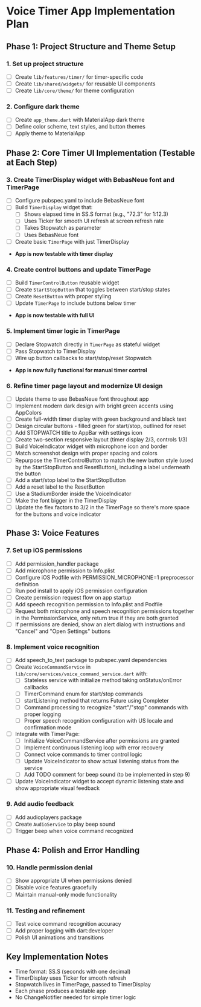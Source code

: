 # Voice Timer App Implementation Plan

## Phase 1: Project Structure and Theme Setup

### 1. Set up project structure

- [ ] Create `lib/features/timer/` for timer-specific code
- [ ] Create `lib/shared/widgets/` for reusable UI components
- [ ] Create `lib/core/theme/` for theme configuration

### 2. Configure dark theme

- [ ] Create `app_theme.dart` with MaterialApp dark theme
- [ ] Define color scheme, text styles, and button themes
- [ ] Apply theme to MaterialApp

## Phase 2: Core Timer UI Implementation (Testable at Each Step)

### 3. Create TimerDisplay widget with BebasNeue font and TimerPage

- [ ] Configure pubspec.yaml to include BebasNeue font
- [ ] Build `TimerDisplay` widget that:
  - [ ] Shows elapsed time in SS.S format (e.g., "72.3" for 1:12.3)
  - [ ] Uses Ticker for smooth UI refresh at screen refresh rate
  - [ ] Takes Stopwatch as parameter
  - [ ] Uses BebasNeue font
- [ ] Create basic `TimerPage` with just TimerDisplay
- **App is now testable with timer display**

### 4. Create control buttons and update TimerPage

- [ ] Build `TimerControlButton` reusable widget
- [ ] Create `StartStopButton` that toggles between start/stop states
- [ ] Create `ResetButton` with proper styling
- [ ] Update `TimerPage` to include buttons below timer
- **App is now testable with full UI**

### 5. Implement timer logic in TimerPage

- [ ] Declare Stopwatch directly in `TimerPage` as stateful widget
- [ ] Pass Stopwatch to TimerDisplay
- [ ] Wire up button callbacks to start/stop/reset Stopwatch
- **App is now fully functional for manual timer control**

### 6. Refine timer page layout and modernize UI design

- [ ] Update theme to use BebasNeue font throughout app
- [ ] Implement modern dark design with bright green accents using AppColors
- [ ] Create full-width timer display with green background and black text
- [ ] Design circular buttons - filled green for start/stop, outlined for reset
- [ ] Add STOPWATCH title to AppBar with settings icon
- [ ] Create two-section responsive layout (timer display 2/3, controls 1/3)
- [ ] Build VoiceIndicator widget with microphone icon and border
- [ ] Match screenshot design with proper spacing and colors
- [ ] Repurpose the TimerControlButton to match the new button style (used by the StartStopButton and ResetButton), including a label underneath the button
- [ ] Add a start/stop label to the StartStopButton
- [ ] Add a reset label to the ResetButton
- [ ] Use a StadiumBorder inside the VoiceIndicator
- [ ] Make the font bigger in the TimerDisplay
- [ ] Update the flex factors to 3/2 in the TimerPage so there's more space for the buttons and voice indicator

## Phase 3: Voice Features

### 7. Set up iOS permissions

- [ ] Add permission_handler package
- [ ] Add microphone permission to Info.plist
- [ ] Configure iOS Podfile with PERMISSION_MICROPHONE=1 preprocessor definition
- [ ] Run pod install to apply iOS permission configuration
- [ ] Create permission request flow on app startup
- [ ] Add speech recognition permission to Info.plist and Podfile
- [ ] Request both microphone and speech recognition permissions together in the PermissionService, only return true if they are both granted
- [ ] If permissions are denied, show an alert dialog with instructions and "Cancel" and "Open Settings" buttons

### 8. Implement voice recognition

- [ ] Add speech_to_text package to pubspec.yaml dependencies
- [ ] Create `VoiceCommandService` in `lib/core/services/voice_command_service.dart` with:
  - [ ] Stateless service with initialize method taking onStatus/onError callbacks
  - [ ] TimerCommand enum for start/stop commands
  - [ ] startListening method that returns Future<TimerCommand> using Completer
  - [ ] Command processing to recognize "start"/"stop" commands with proper logging
  - [ ] Proper speech recognition configuration with US locale and confirmation mode
- [ ] Integrate with TimerPage:
  - [ ] Initialize VoiceCommandService after permissions are granted
  - [ ] Implement continuous listening loop with error recovery
  - [ ] Connect voice commands to timer control logic
  - [ ] Update VoiceIndicator to show actual listening status from the service
  - [ ] Add TODO comment for beep sound (to be implemented in step 9)
- [ ] Update VoiceIndicator widget to accept dynamic listening state and show appropriate visual feedback

### 9. Add audio feedback

- [ ] Add audioplayers package
- [ ] Create `AudioService` to play beep sound
- [ ] Trigger beep when voice command recognized

## Phase 4: Polish and Error Handling

### 10. Handle permission denial

- [ ] Show appropriate UI when permissions denied
- [ ] Disable voice features gracefully
- [ ] Maintain manual-only mode functionality

### 11. Testing and refinement

- [ ] Test voice command recognition accuracy
- [ ] Add proper logging with dart:developer
- [ ] Polish UI animations and transitions

## Key Implementation Notes

- Time format: SS.S (seconds with one decimal)
- TimerDisplay uses Ticker for smooth refresh
- Stopwatch lives in TimerPage, passed to TimerDisplay
- Each phase produces a testable app
- No ChangeNotifier needed for simple timer logic
